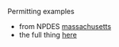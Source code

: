Permitting examples
- from NPDES [massachusetts](https://www.epa.gov/npdes-permits/massachusetts-final-individual-npdes-permits)
- the full thing [here](https://www.epa.gov/npdes-permits/massport-logan-international-airport-npdes-permit#2023FinalPermit)